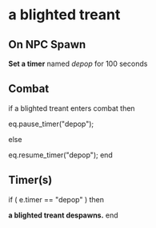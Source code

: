 # a blighted treant


## On NPC Spawn

**Set a timer** named *depop* for 100 seconds


## Combat

if  a blighted treant enters combat  then


eq.pause_timer("depop");

else


eq.resume_timer("depop");
end



## Timer(s)

if ( e.timer == "depop" ) then


**a blighted treant despawns.**
end
